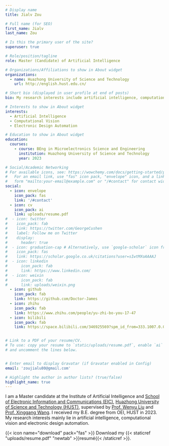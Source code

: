 ```yaml
---
# Display name
title: Jialv Zou

# Full name (for SEO)
first_name: Jialv
last_name: Zou

# Is this the primary user of the site?
superuser: true

# Role/position/tagline
role: Master (Candidate) of Artificial Intelligence

# Organizations/Affiliations to show in About widget
organizations:
  - name: Huazhong University of Science and Technology
    url: http://english.hust.edu.cn/

# Short bio (displayed in user profile at end of posts)
bio: My research interests include artificial intelligence, computational vision and electronic design automation.

# Interests to show in About widget
interests:
  - Artificial Intelligence
  - Computational Vision
  - Electronic Design Automation

# Education to show in About widget
education:
  courses:
    - course: BEng in Microelectronics Science and Engineering
      institution: Huazhong University of Science and Technology
      year: 2023

# Social/Academic Networking
# For available icons, see: https://wowchemy.com/docs/getting-started/page-builder/#icons
#   For an email link, use "fas" icon pack, "envelope" icon, and a link in the
#   form "mailto:your-email@example.com" or "/#contact" for contact widget.
social:
  - icon: envelope
    icon_pack: fas
    link: '/#contact'
  - icon: cv
    icon_pack: ai
    link: uploads/resume.pdf
#  - icon: twitter
#    icon_pack: fab
#    link: https://twitter.com/GeorgeCushen
#    label: Follow me on Twitter
#    display:
#      header: true
#  - icon: graduation-cap # Alternatively, use `google-scholar` icon from `ai` icon pack
#    icon_pack: fas
#    link: https://scholar.google.co.uk/citations?user=sIwtMXoAAAAJ
#  - icon: linkedin
#      icon_pack: fab
#      link: https://www.linkedin.com/
#  - icon: weixin
#      icon_pack: fab
#      link: uploads/weixin.png
  - icon: github
    icon_pack: fab
    link: https://github.com/Doctor-James
  - icon: zhihu
    icon_pack: fab
    link: https://www.zhihu.com/people/yu-zhi-bo-you-17-47
  - icon: bilibili
    icon_pack: fab
    link: https://space.bilibili.com/346925569?spm_id_from=333.1007.0.0


# Link to a PDF of your resume/CV.
# To use: copy your resume to `static/uploads/resume.pdf`, enable `ai` icons in `params.yaml`,
# and uncomment the lines below.


# Enter email to display Gravatar (if Gravatar enabled in Config)
email: 'zoujialu80@gmail.com'

# Highlight the author in author lists? (true/false)
highlight_name: true
---
```


I am a Master candidate at the Institute of Artificial Intelligence and [School of Electronic Information and Communications (EIC)](http://eic.hust.edu.cn/English/Home.htm), [Huazhong University of Science and Technology (HUST)](http://english.hust.edu.cn/), supervised by [Prof. Wenyu Liu](http://eic.hust.edu.cn/professor/liuwenyu/) and [Prof. Xinggang Wang](https://xinggangw.info/). I received my B.E. degree from OEI, HUST in 2023. My research interests mainly lie in artificial intelligence, computational vision and electronic design automation.

{{< icon name="download" pack="fas" >}} Download my {{< staticref "uploads/resume.pdf" "newtab" >}}resumé{{< /staticref >}}.
